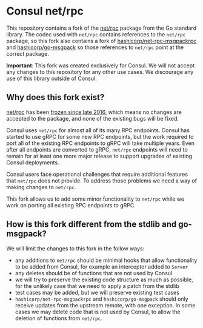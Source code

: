 # Consul net/rpc

This repository contains a fork of the [net/rpc] package from the Go standard library. The codec
used with `net/rpc` contains references to the `net/rpc` package, so this fork also contains
a fork of [hashicorp/net-rpc-msgpackrpc] and [hashicorp/go-msgpack] so those references
to `net/rpc` point at the correct package.

**Important**: This fork was created exclusively for Consul. We will not accept
any changes to this repository for any other use cases. We discourage any use of this
library outside of Consul.

[net/rpc]: https://pkg.go.dev/net/rpc
[hashicorp/net-rpc-msgpackrpc]: https://github.com/hashicorp/net-rpc-msgpackrpc
[hashicorp/go-msgpack]: https://github.com/hashicorp/go-msgpack

## Why does this fork exist?

[net/rpc] has been [frozen since late 2016], which means no changes are accepted to the
package, and none of the existing bugs will be fixed. 

Consul uses `net/rpc` for almost all of its many RPC endpoints. Consul has started to use
gRPC for some new RPC endpoints, but the work required to port all of the existing RPC
endpoints to gRPC will take multiple years. Even after all endpoints are converted to
gRPC, `net/rpc` endpoints will need to remain for at least one more major release to
support upgrades of existing Consul deployments.

Consul users face operational challenges that require additional features that `net/rpc`
does not provide. To address those problems we need a way of making changes to `net/rpc`.

This fork allows us to add some minor functionality to `net/rpc` while we work on porting
all existing RPC endpoints to gRPC.

[frozen since late 2016]: https://github.com/golang/go/issues/16844

## How is this fork different from the stdlib and go-msgpack?


We will limit the changes to this fork in the follow ways:

* any additions to `net/rpc` should be minimal hooks that allow functionality to be added
  from Consul, for example an interceptor added to `Server`
* any deletes should be of functions that are not used by Consul
* we will try to preserve the existing code structure as much as possible, for the unlikely
  case that we need to apply a patch from the stdlib
* test cases may be added, but we will preserve existing test cases
* `hashicorp/net-rpc-msgpackrpc` and `hashicorp/go-msgpack` should only receive updates
  from the upstream remote, with one exception. In some cases we may delete code that is
  not used by Consul, to allow the deletion of functions from `net/rpc`.
